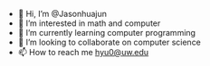 - 👋 Hi, I’m @Jasonhuajun
- 👀 I’m interested in math and computer
- 🌱 I’m currently learning computer programming
- 💞️ I’m looking to collaborate on computer science
- 📫 How to reach me hyu0@uw.edu


<!---
Jasonhuajun/Jasonhuajun is a ✨ special ✨ repository because its `README.md` (this file) appears on your GitHub profile.
You can click the Preview link to take a look at your changes.
--->
